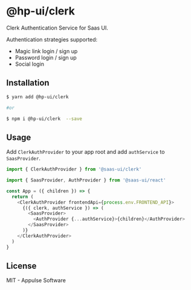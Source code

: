 # @hp-ui/clerk

Clerk Authentication Service for Saas UI.

Authentication strategies supported:

- Magic link login / sign up
- Password login / sign up
- Social login

## Installation

```sh
$ yarn add @hp-ui/clerk

#or

$ npm i @hp-ui/clerk  --save
```

## Usage

Add `ClerkAuthProvider` to your app root and add `authService` to `SaasProvider`.

```ts
import { ClerkAuthProvider } from '@saas-ui/clerk'

import { SaasProvider, AuthProvider } from '@saas-ui/react'

const App = ({ children }) => {
  return (
    <ClerkAuthProvider frontendApi={process.env.FRONTEND_API}>
      {({ clerk, authService }) => (
        <SaasProvider>
          <AuthProvider {...authService}>{children}</AuthProvider>
        </SaasProvider>
      )}
    </ClerkAuthProvider>
  )
}
```

## License

MIT - Appulse Software
